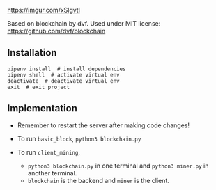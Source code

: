 https://imgur.com/xSlgvtl

Based on blockchain by dvf. Used under MIT license:  https://github.com/dvf/blockchain


## Installation

```shell
pipenv install  # install dependencies
pipenv shell  # activate virtual env
deactivate  # deactivate virtual env
exit  # exit project
```

## Implementation

- Remember to restart the server after making code changes!

- To run `basic_block`, `python3 blockchain.py`

- To run `client_mining`, 
    - `python3 blockchain.py` in one terminal and `python3 miner.py` in another terminal. 
    - `blockchain` is the backend and `miner` is the client.